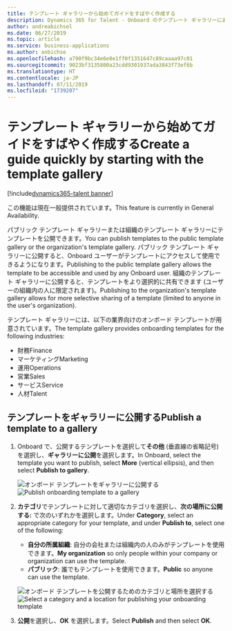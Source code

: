 ```yaml
---
title: テンプレート ギャラリーから始めてガイドをすばやく作成する
description: Dynamics 365 for Talent - Onboard のテンプレート ギャラリーにあるテンプレートを使用して、オンボーディング ガイドをすばやく作成します。
author: andreabichsel
ms.date: 06/27/2019
ms.topic: article
ms.service: business-applications
ms.author: anbichse
ms.openlocfilehash: a790f9bc34e6e0e1ff0f1351647c89caaaa97c01
ms.sourcegitcommit: 9023bf3135800a23cdd9301937ada3843f73ef6b
ms.translationtype: HT
ms.contentlocale: ja-JP
ms.lasthandoff: 07/11/2019
ms.locfileid: "1739207"
---
```

#  <a name="create-a-guide-quickly-by-starting-with-the-template-gallery"></a><span data-ttu-id="28a84-103">テンプレート ギャラリーから始めてガイドをすばやく作成する</span><span class="sxs-lookup"><span data-stu-id="28a84-103">Create a guide quickly by starting with the template gallery</span></span>

[!include[dynamics365-talent banner](../../includes/dynamics365-talent.md)]

<span data-ttu-id="28a84-104">この機能は現在一般提供されています。</span><span class="sxs-lookup"><span data-stu-id="28a84-104">This feature is currently in General Availability.</span></span>

<span data-ttu-id="28a84-105">パブリック テンプレート ギャラリーまたは組織のテンプレート ギャラリーにテンプレートを公開できます。</span><span class="sxs-lookup"><span data-stu-id="28a84-105">You can publish templates to the public template gallery or the organization's template gallery.</span></span> <span data-ttu-id="28a84-106">パブリック テンプレート ギャラリーに公開すると、Onboard ユーザーがテンプレートにアクセスして使用できるようになります。</span><span class="sxs-lookup"><span data-stu-id="28a84-106">Publishing to the public template gallery allows the template to be accessible and used by any Onboard user.</span></span> <span data-ttu-id="28a84-107">組織のテンプレート ギャラリーに公開すると、テンプレートをより選択的に共有できます (ユーザーの組織内の人に限定されます)。</span><span class="sxs-lookup"><span data-stu-id="28a84-107">Publishing to the organization's template gallery allows for more selective sharing of a template (limited to anyone in the user's organization).</span></span> 

<span data-ttu-id="28a84-108">テンプレート ギャラリーには、以下の業界向けのオンボード テンプレートが用意されています。</span><span class="sxs-lookup"><span data-stu-id="28a84-108">The template gallery provides onboarding templates for the following industries:</span></span>

- <span data-ttu-id="28a84-109">財務</span><span class="sxs-lookup"><span data-stu-id="28a84-109">Finance</span></span>
- <span data-ttu-id="28a84-110">マーケティング</span><span class="sxs-lookup"><span data-stu-id="28a84-110">Marketing</span></span>
- <span data-ttu-id="28a84-111">運用</span><span class="sxs-lookup"><span data-stu-id="28a84-111">Operations</span></span>
- <span data-ttu-id="28a84-112">営業</span><span class="sxs-lookup"><span data-stu-id="28a84-112">Sales</span></span>
- <span data-ttu-id="28a84-113">サービス</span><span class="sxs-lookup"><span data-stu-id="28a84-113">Service</span></span>
- <span data-ttu-id="28a84-114">人材</span><span class="sxs-lookup"><span data-stu-id="28a84-114">Talent</span></span>

## <a name="publish-a-template-to-a-gallery"></a><span data-ttu-id="28a84-115">テンプレートをギャラリーに公開する</span><span class="sxs-lookup"><span data-stu-id="28a84-115">Publish a template to a gallery</span></span>

1. <span data-ttu-id="28a84-116">Onboard で、公開するテンプレートを選択して**その他** (垂直線の省略記号) を選択し、**ギャラリーに公開**を選択します。</span><span class="sxs-lookup"><span data-stu-id="28a84-116">In Onboard, select the template you want to publish, select **More** (vertical ellipsis), and then select **Publish to gallery**.</span></span>

   <span data-ttu-id="28a84-117">![オンボード テンプレートをギャラリーに公開する](../media/onboard-publish-template-to-gallery.png "オンボード テンプレートをギャラリーに公開する")</span><span class="sxs-lookup"><span data-stu-id="28a84-117">![Publish onboarding template to a gallery](../media/onboard-publish-template-to-gallery.png "Publish onboarding template to a gallery")</span></span>
   
2. <span data-ttu-id="28a84-118">**カテゴリ**でテンプレートに対して適切なカテゴリを選択し、**次の場所に公開する:** で次のいずれかを選択します。</span><span class="sxs-lookup"><span data-stu-id="28a84-118">Under **Category**, select an appropriate category for your template, and under **Publish to**, select one of the following:</span></span>

   - <span data-ttu-id="28a84-119">**自分の所属組織**: 自分の会社または組織内の人のみがテンプレートを使用できます。</span><span class="sxs-lookup"><span data-stu-id="28a84-119">**My organization** so only people within your company or organization can use the template.</span></span>
   - <span data-ttu-id="28a84-120">**パブリック**: 誰でもテンプレートを使用できます。</span><span class="sxs-lookup"><span data-stu-id="28a84-120">**Public** so anyone can use the template.</span></span>
   
   <span data-ttu-id="28a84-121">![オンボード テンプレートを公開するためのカテゴリと場所を選択する](../media/onboard-publish-template-select-options.png "オンボード テンプレートを公開するためのカテゴリと場所を選択する")</span><span class="sxs-lookup"><span data-stu-id="28a84-121">![Select a category and a location for publishing your onboarding template](../media/onboard-publish-template-select-options.png "Select a category and a location for publishing your onboarding template")</span></span>
   
3. <span data-ttu-id="28a84-122">**公開**を選択し、**OK** を選択します。</span><span class="sxs-lookup"><span data-stu-id="28a84-122">Select **Publish** and then select **OK**.</span></span>   
